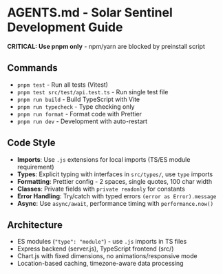 # AGENTS.md - Solar Sentinel Development Guide

**CRITICAL: Use pnpm only** - npm/yarn are blocked by preinstall script

## Commands
- `pnpm test` - Run all tests (Vitest)  
- `pnpm test src/test/api.test.ts` - Run single test file
- `pnpm run build` - Build TypeScript with Vite
- `pnpm run typecheck` - Type checking only  
- `pnpm run format` - Format code with Prettier
- `pnpm run dev` - Development with auto-restart

## Code Style
- **Imports**: Use `.js` extensions for local imports (TS/ES module requirement)
- **Types**: Explicit typing with interfaces in `src/types/`, use `type` imports
- **Formatting**: Prettier config - 2 spaces, single quotes, 100 char width
- **Classes**: Private fields with `private readonly` for constants
- **Error Handling**: Try/catch with typed errors `(error as Error).message`
- **Async**: Use `async/await`, performance timing with `performance.now()`

## Architecture
- ES modules (`"type": "module"`) - use `.js` imports in TS files
- Express backend (server.js), TypeScript frontend (src/)
- Chart.js with fixed dimensions, no animations/responsive mode
- Location-based caching, timezone-aware data processing